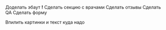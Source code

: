 Доделать эбаут **!**
Сделать секцию с врачами
Сделать отзывы
Сделать QA
Сделать форму



Впилить картинки и текст куда надо
